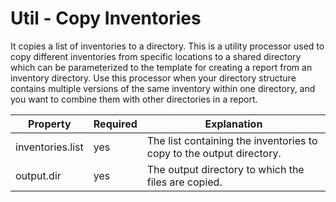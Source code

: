 # Util - Copy Inventories

It copies a list of inventories to a directory. This is a utility processor used to copy different inventories from specific
locations to a shared directory which can be parameterized to the template for creating a report from an inventory directory.
Use this processor when your directory structure contains multiple versions of the same inventory within one directory, and
you want to combine them with other directories in a report.

| Property         | Required | Explanation                                                          |
|------------------|----------|----------------------------------------------------------------------|
| inventories.list | yes      | The list containing the inventories to copy to the output directory. |
| output.dir       | yes      | The output directory to which the files are copied.                  |
